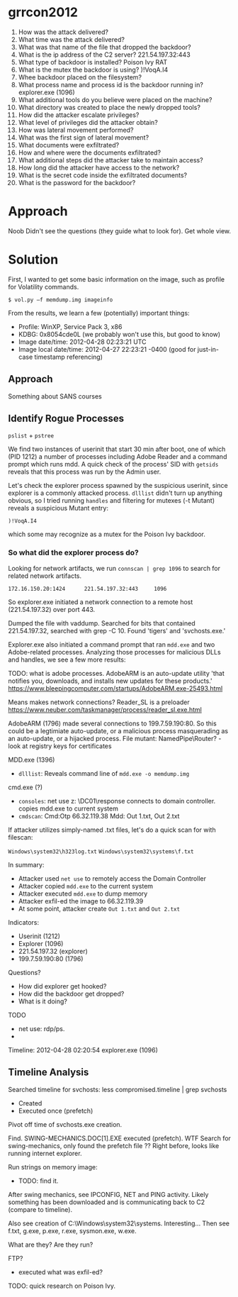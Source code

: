 # grrcon2012

1. How was the attack delivered?
2. What time was the attack delivered?
3. What was that name of the file that dropped the backdoor?
4. What is the ip address of the C2 server?
221.54.197.32:443
5. What type of backdoor is installed?
Poison Ivy RAT
6. What is the mutex the backdoor is using?
)!VoqA.I4
7. Whee backdoor placed on the filesystem?
8. What process name and process id is the backdoor running in?
explorer.exe (1096)
9. What additional tools do you believe were placed on the machine?
10. What directory was created to place the newly dropped tools?
11. How did the attacker escalate privileges?
12. What level of privileges did the attacker obtain?
13. How was lateral movement performed?
14. What was the first sign of lateral movement?
15. What documents were exfiltrated?
16. How and where were the documents exfiltrated?
17. What additional steps did the attacker take to maintain access?
18. How long did the attacker have access to the network?
19. What is the secret code inside the exfiltrated documents?
20. What is the password for the backdoor?


# Approach

Noob
Didn't see the questions (they guide what to look for). Get whole view.

# Solution

First, I wanted to get some basic information on the image, such as profile for Volatility commands. 

```   
$ vol.py –f memdump.img imageinfo
```   
From the results, we learn a few (potentially) important things:
- Profile: WinXP, Service Pack 3, x86
- KDBG: 0x8054cde0L (we probably won't use this, but good to know)
- Image date/time: 2012-04-28 02:23:21 UTC
- Image local date/time: 2012-04-27 22:23:21 -0400 (good for just-in-case timestamp referencing)

## Approach

Something about SANS courses

## Identify Rogue Processes

`pslist` + `pstree`

We find two instances of userinit that start 30 min after boot, one of which (PID 1212) a number of processes including Adobe Reader and a command prompt which runs mdd. A quick check of the process' SID with `getsids` reveals that this process was run by the Admin user. 

Let's check the explorer process spawned by the suspicious userinit, since explorer is a commonly attacked process. `dlllist` didn't turn up anything obvious, so I tried running `handles` and filtering for mutexes (-t Mutant) reveals a suspicious Mutant entry:

`)!VoqA.I4`

which some may recognize as a mutex for the Poison Ivy backdoor. 


### So what did the explorer process do? 
Looking for network artifacts, we run `connscan | grep 1096` to search for related network artifacts. 

`172.16.150.20:1424      221.54.197.32:443     1096`

So explorer.exe initiated a network connection to a remote host (221.54.197.32) over port 443. 

Dumped the file with vaddump. 
Searched for bits that contained 221.54.197.32, searched with grep -C 10. Found 'tigers' and 'svchosts.exe.'

Explorer.exe also initiated a command prompt that ran `mdd.exe` and two Adobe-related processes. Analyzing those processes for malicious DLLs and handles, we see a few more results:

TODO: what is adobe processes.
AdobeARM is an auto-update utility  'that notifies you, downloads, and installs new updates for these products.' https://www.bleepingcomputer.com/startups/AdobeARM.exe-25493.html

Means makes network connections? 
Reader_SL is a preloader
https://www.neuber.com/taskmanager/process/reader_sl.exe.html

AdobeARM (1796) made several connections to 199.7.59.190:80. So this could be a legtimiate auto-update, or a malicious process masquerading as an auto-update, or a hijacked process. 
File mutant: NamedPipe\Router? - look at registry keys for certificates

MDD.exe (1396)
- `dlllist`: Reveals command line of `mdd.exe -o memdump.img`

cmd.exe (?)
- `consoles`: 
net use z: \\DC01\response
connects to domain controller. 
copies mdd.exe to current system
- `cmdscan`:
Cmd:Otp 66.32.119.38
Mdd: Out 1.txt, Out 2.txt

If attacker utilizes simply-named .txt files, let's do a quick scan for with filescan:

`Windows\system32\h323log.txt`
`Windows\system32\systems\f.txt`


In summary:
- Attacker used `net use` to remotely access the Domain Controller
- Attacker copied `mdd.exe` to the current system
- Attacker executed `mdd.exe` to dump memory
- Attacker exfil-ed the image to 66.32.119.39
- At some point, attacker create `Out 1.txt` and `Out 2.txt`




Indicators:
- Userinit (1212)
- Explorer (1096)
- 221.54.197.32 (explorer)
- 199.7.59.190:80 (1796)

Questions?
- How did explorer get hooked?
- How did the backdoor get dropped?
- What is it doing?

TODO
- net use: rdp/ps. 
- 




Timeline:
2012-04-28 02:20:54   explorer.exe (1096)


## Timeline Analysis

Searched timeline for svchosts:
less compromised.timeline | grep svchosts
- Created 
- Executed once (prefetch)

Pivot off time of svchosts.exe creation. 

Find. SWING-MECHANICS.DOC[1].EXE executed (prefetch). WTF
Search for swing-mechanics, only found the prefetch file ??
Right before, looks like running internet explorer. 

Run strings on memory image:
- TODO: find it. 

After swing mechanics, see IPCONFIG, NET and PING activity. Likely something has been downloaded and is communicating back to C2 (compare to timeline).

Also see creation of C:\Windows\system32\systems. Interesting... 
Then see f.txt, g.exe, p.exe, r.exe, sysmon.exe, w.exe.

What are they? Are they run?

FTP?
- executed
what was exfil-ed?


TODO: quick research on Poison Ivy. 




